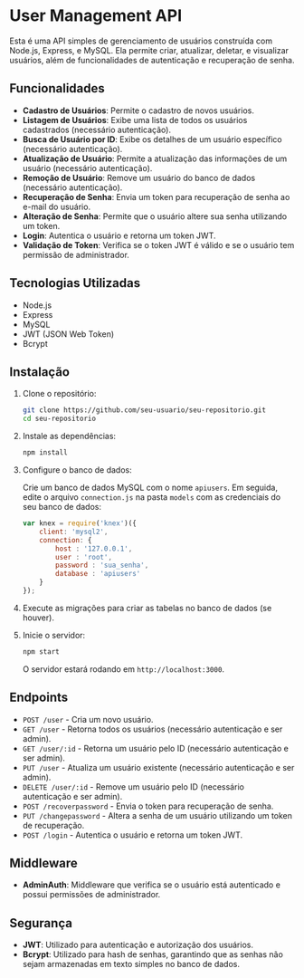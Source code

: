 # User Management API

Esta é uma API simples de gerenciamento de usuários construída com Node.js, Express, e MySQL. Ela permite criar, atualizar, deletar, e visualizar usuários, além de funcionalidades de autenticação e recuperação de senha.

## Funcionalidades

- **Cadastro de Usuários**: Permite o cadastro de novos usuários.
- **Listagem de Usuários**: Exibe uma lista de todos os usuários cadastrados (necessário autenticação).
- **Busca de Usuário por ID**: Exibe os detalhes de um usuário específico (necessário autenticação).
- **Atualização de Usuário**: Permite a atualização das informações de um usuário (necessário autenticação).
- **Remoção de Usuário**: Remove um usuário do banco de dados (necessário autenticação).
- **Recuperação de Senha**: Envia um token para recuperação de senha ao e-mail do usuário.
- **Alteração de Senha**: Permite que o usuário altere sua senha utilizando um token.
- **Login**: Autentica o usuário e retorna um token JWT.
- **Validação de Token**: Verifica se o token JWT é válido e se o usuário tem permissão de administrador.

## Tecnologias Utilizadas

- Node.js
- Express
- MySQL
- JWT (JSON Web Token)
- Bcrypt

## Instalação

1. Clone o repositório:

    ```bash
    git clone https://github.com/seu-usuario/seu-repositorio.git
    cd seu-repositorio
    ```

2. Instale as dependências:

    ```bash
    npm install
    ```

3. Configure o banco de dados:

    Crie um banco de dados MySQL com o nome `apiusers`. Em seguida, edite o arquivo `connection.js` na pasta `models` com as credenciais do seu banco de dados:

    ```javascript
    var knex = require('knex')({
        client: 'mysql2',
        connection: {
            host : '127.0.0.1',
            user : 'root',
            password : 'sua_senha',
            database : 'apiusers'
        }
    });
    ```

4. Execute as migrações para criar as tabelas no banco de dados (se houver).

5. Inicie o servidor:

    ```bash
    npm start
    ```

    O servidor estará rodando em `http://localhost:3000`.

## Endpoints

- `POST /user` - Cria um novo usuário.
- `GET /user` - Retorna todos os usuários (necessário autenticação e ser admin).
- `GET /user/:id` - Retorna um usuário pelo ID (necessário autenticação e ser admin).
- `PUT /user` - Atualiza um usuário existente (necessário autenticação e ser admin).
- `DELETE /user/:id` - Remove um usuário pelo ID (necessário autenticação e ser admin).
- `POST /recoverpassword` - Envia o token para recuperação de senha.
- `PUT /changepassword` - Altera a senha de um usuário utilizando um token de recuperação.
- `POST /login` - Autentica o usuário e retorna um token JWT.

## Middleware

- **AdminAuth**: Middleware que verifica se o usuário está autenticado e possui permissões de administrador.

## Segurança

- **JWT**: Utilizado para autenticação e autorização dos usuários.
- **Bcrypt**: Utilizado para hash de senhas, garantindo que as senhas não sejam armazenadas em texto simples no banco de dados.
